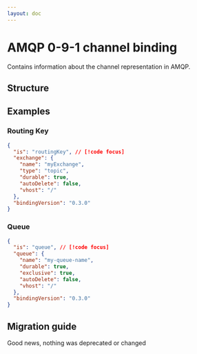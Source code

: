 ```yaml
---
layout: doc
---
```


<script setup lang="ts">
import {JsonViewer} from "vue3-json-viewer";
import "vue3-json-viewer/dist/index.css";

const schema = {
  "$schema": "http://json-schema.org/draft-07/schema#",
  "$id": "http://asyncapi.com/bindings/amqp/0.3.0/channel.json",
  "title": "AMQP channel bindings object",
  "description": "This object contains information about the channel representation in AMQP.",
  "type": "object",
  "additionalProperties": false,
  "patternProperties": {
    "^x-[\\w\\d\\.\\x2d_]+$": {
      "$ref": "http://asyncapi.com/definitions/3.0.0/specificationExtension.json"
    }
  },
  "properties": {
    "is": {
      "type": "string",
      "enum": ["queue", "routingKey"],
      "description": "Defines what type of channel is it. Can be either 'queue' or 'routingKey' (default)."
    },
    "exchange": {
      "type": "object",
      "properties": {
        "name": {
          "type": "string",
          "maxLength": 255,
          "description": "The name of the exchange. It MUST NOT exceed 255 characters long."
        },
        "type": {
          "type": "string",
          "enum": ["topic", "direct", "fanout", "default", "headers"],
          "description": "The type of the exchange. Can be either 'topic', 'direct', 'fanout', 'default' or 'headers'."
        },
        "durable": {
          "type": "boolean",
          "description": "Whether the exchange should survive broker restarts or not."
        },
        "autoDelete": {
          "type": "boolean",
          "description": "Whether the exchange should be deleted when the last queue is unbound from it."
        },
        "vhost": {
          "type": "string",
          "default": "/",
          "description": "The virtual host of the exchange. Defaults to '/'."
        }
      },
      "description": "When is=routingKey, this object defines the exchange properties."
    },
    "queue": {
      "type": "object",
      "properties": {
        "name": {
          "type": "string",
          "maxLength": 255,
          "description": "The name of the queue. It MUST NOT exceed 255 characters long."
        },
        "durable": {
          "type": "boolean",
          "description": "Whether the queue should survive broker restarts or not."
        },
        "exclusive": {
          "type": "boolean",
          "description": "Whether the queue should be used only by one connection or not."
        },
        "autoDelete": {
          "type": "boolean",
          "description": "Whether the queue should be deleted when the last consumer unsubscribes."
        },
        "vhost": {
          "type": "string",
          "default": "/",
          "description": "The virtual host of the queue. Defaults to '/'."
        }
      },
      "description": "When is=queue, this object defines the queue properties."
    },
    "bindingVersion": {
      "type": "string",
      "enum": [
        "0.3.0"
      ],
      "description": "The version of this binding. If omitted, 'latest' MUST be assumed."
    }
  },
  "oneOf": [
    {
      "properties": {
        "is": { "const": "routingKey" }
      },
      "required": [
        "exchange"
      ],
      "not": {
        "required": [
          "queue"
        ]
      }
    },
    {
      "properties": {
        "is": { "const": "queue" }
      },
      "required": [
        "queue"
      ],
      "not": {
        "required": [
          "exchange"
        ]
      }
    }
  ],
  "examples": [
    {
      "is": "routingKey",
      "exchange": {
        "name": "myExchange",
        "type": "topic",
        "durable": true,
        "autoDelete": false,
        "vhost": "/"
      },
      "bindingVersion": "0.3.0"
    },
    {
      "is": "queue",
      "queue": {
        "name": "my-queue-name",
        "durable": true,
        "exclusive": true,
        "autoDelete": false,
        "vhost": "/"
      },
      "bindingVersion": "0.3.0"
    }
  ]
};
</script>

# AMQP 0-9-1 channel binding

Contains information about the channel representation in AMQP.

## Structure

<JsonViewer :value="schema" copyable theme="dark"/>

## Examples

### Routing Key

```json
{
  "is": "routingKey", // [!code focus]
  "exchange": {
    "name": "myExchange",
    "type": "topic",
    "durable": true,
    "autoDelete": false,
    "vhost": "/"
  },
  "bindingVersion": "0.3.0"
}
```

### Queue

```json
{
  "is": "queue", // [!code focus]
  "queue": {
    "name": "my-queue-name",
    "durable": true,
    "exclusive": true,
    "autoDelete": false,
    "vhost": "/"
  },
  "bindingVersion": "0.3.0"
}
```

## Migration guide

Good news, nothing was deprecated or changed
